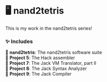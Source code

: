 # 🖥️ nand2tetris
This is my work in the nand2tetris series!

### ✨ Includes
💜 **nand2tetris**: The nand2tetris software suite
<br>
💜 **Project 5**: The Hack assembler
<br>
💜 **Project 7**: The Jack VM Translator, part II
<br>
💜 **Project 8**: The Jack Syntax Analyzer
<br>
💜 **Project 9**: The Jack Compiler
